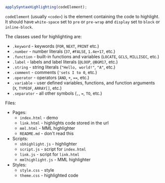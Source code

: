 ```javascript
applySyntaxHighlighting(codeElement);
```

`codeElement` (usually `<code>`) is the element containing the code to highlight.
It should have `white-space` set to `pre` or `pre-wrap` and `display` set to `block` or `inline-block`.

The classes used for highlighting are:
* `.keyword` - keywords (`FOR`, `NEXT`, `PRINT` etc.)
* `.number` - number literals (`37`, `#FALSE`, `1.4e+17`, etc.)
* `.function` - built-in functions and variables (`LOCATE`, `GCLS`, `MILLISEC`, etc.)
* `.label` - labels and label literals (`@LOOP`, `@BGM17`, etc.)
* `.string` - string literals (`"Hello, world!"`, `"A"`, etc.)
* `.comment` - comments (`'sets I to 0`, etc.)
* `.operator` - operators (`AND`, `+`, `==`, etc.)
* `.variable` - user defined variables, functions, and function arguments (`X`, `TYPEOF`, `ARRAY[]`, etc.)
* `.separator` - all other symbols (`,`, `=`, `TO`, etc.)

Files:
* Pages:
  * `index.html` - demo
  * `link.html` - highlights code stored in the url
  * `mml.html` - MML highlighter
  * `README.md` - don't read this
* Scripts:
  * `sbhighlight.js` - highlighter
  * `script.js` - script for `index.html`
  * `link.js` - script for `link.html`
  * `mmlhighlight.js` - MML highlighter
* Styles:
  * `style.css` - style
  * `theme.css` - highlighted code
